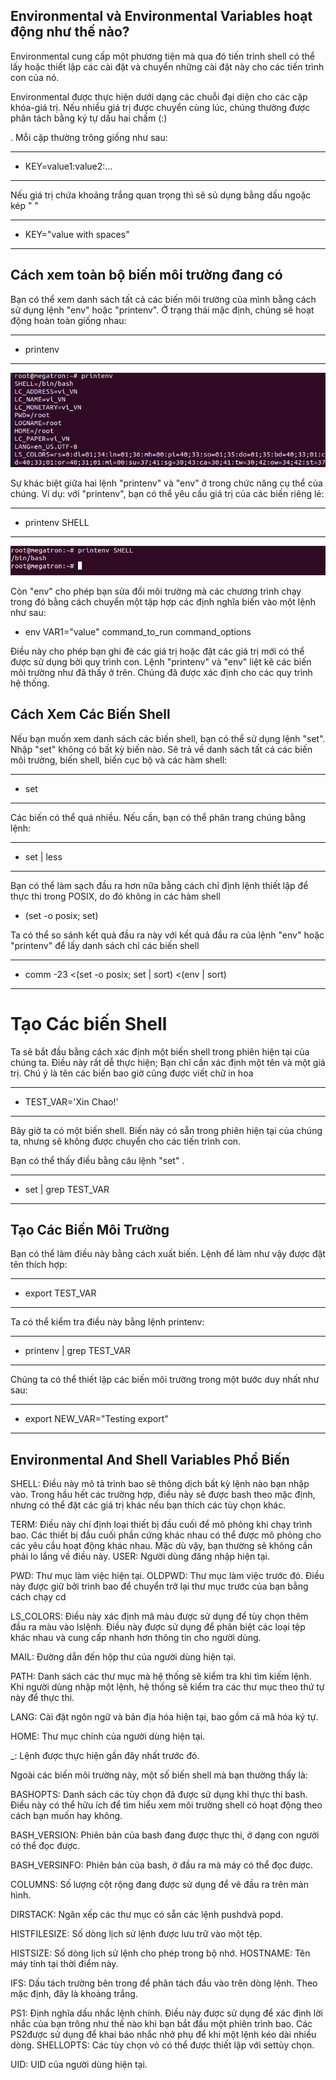 ## Environmental và Environmental Variables hoạt động như thế nào?


Environmental cung cấp một phương tiện mà qua đó tiến trình shell có thể lấy hoặc thiết lập các cài đặt và chuyển những cài đặt này cho các tiến trình con của nó.

Environmental được thực hiện dưới dạng các chuỗi đại diện cho các cặp khóa-giá trị. Nếu nhiều giá trị được chuyển cùng lúc, chúng thường được phân tách bằng ký tự dấu hai chấm (:)

. Mỗi cặp thường trông giống như sau:

---
- KEY=value1:value2:...
---

Nếu giá trị chứa khoảng trắng quan trọng thì sẽ sủ dụng bằng dấu ngoặc kép " "

---
- KEY="value with spaces"
---

## Cách xem toàn bộ biến môi trường đang có

Bạn có thể xem danh sách tất cả các biến môi trường của mình bằng cách sử dụng lệnh "env" hoặc "printenv". Ở trạng thái mặc định, chúng sẽ hoạt động hoàn toàn giống nhau:

---
- printenv
---

![Printenvimage](Image/printenvimage.png)


Sự khác biệt giữa hai lệnh "printenv" và "env" ở trong chức năng cụ thể của chúng. Ví dụ: với "printenv", bạn có thể yêu cầu giá trị của các biến riêng lẻ:

---
- printenv SHELL
---

![Printenvimage2](Image/printenvimage2.png)


Còn "env" cho phép bạn sửa đổi môi trường mà các chương trình chạy trong đó bằng cách chuyển một tập hợp các định nghĩa biến vào một lệnh như sau:

- env VAR1="value" command_to_run command_options

Điều này cho phép bạn ghi đè các giá trị hoặc đặt các giá trị mới có thể được sử dụng bởi quy trình con. Lệnh "printenv" và "env" liệt kê các biến môi trường như đã thấy ở trên. Chúng đã được xác định cho các quy trình hệ thống.

## Cách Xem Các Biến Shell

 Nếu bạn muốn xem danh sách các biến shell, bạn có thể sử dụng lệnh "set". Nhập "set" không có bất kỳ biến nào. Sẽ trả về danh sách tất cả các biến môi trường, biến shell, biến cục bộ và các hàm shell:

---
 - set
---

Các biến có thể quá nhiều. Nếu cần, bạn có thể phân trang chúng bằng lệnh:

---
- set | less
---

Bạn có thể làm sạch đầu ra hơn nữa bằng cách chỉ định lệnh thiết lập để thực thi trong POSIX, do đó không in các hàm shell

- (set -o posix; set)

 Ta có thể so sánh kết quả đầu ra này với kết quả đầu ra của lệnh "env" hoặc "printenv" để lấy danh sách chỉ các biến shell

---
- comm -23 <(set -o posix; set | sort) <(env | sort)
---

# Tạo Các biến Shell

 Ta sẽ bắt đầu bằng cách xác định một biến shell trong phiên hiện tại của chúng ta. Điều này rất dễ thực hiện; Bạn chỉ cần xác định một tên và một giá trị.
 Chú ý là tên các biến bao giờ cũng được viết chữ in hoa

---
- TEST_VAR='Xin Chao!'
---

Bây giờ ta có một biến shell. Biến này có sẵn trong phiên hiện tại của chúng ta, nhưng sẽ không được chuyển cho các tiến trình con.

Bạn có thể thấy điều bằng câu lệnh "set" .

---
- set | grep TEST_VAR
---

## Tạo Các Biến Môi Trường

Bạn có thể làm điều này bằng cách xuất biến. Lệnh để làm như vậy được đặt tên thích hợp:

---
- export TEST_VAR
---

Ta có thể kiểm tra điều này bằng lệnh printenv:

---
- printenv | grep TEST_VAR
---

Chúng ta có thể thiết lập các biến môi trường trong một bước duy nhất như sau:

---
- export NEW_VAR="Testing export"
---

## Environmental And Shell Variables Phổ Biến

SHELL:  Điều này mô tả trình bao sẽ thông dịch bất kỳ lệnh nào bạn nhập vào. Trong hầu hết các trường hợp, điều này sẽ được bash theo mặc định, nhưng có thể đặt các giá trị khác nếu bạn thích các tùy chọn khác.

TERM:  Điều này chỉ định loại thiết bị đầu cuối để mô phỏng khi chạy trình bao. Các thiết bị đầu cuối phần cứng khác nhau có thể được mô phỏng cho các yêu cầu hoạt động khác nhau. Mặc dù vậy, bạn thường sẽ không cần phải lo lắng về điều này.
USER: Người dùng đăng nhập hiện tại.

PWD:  Thư mục làm việc hiện tại.
OLDPWD: Thư mục làm việc trước đó. Điều này được giữ bởi trình bao để chuyển trở lại thư mục trước của bạn bằng cách chạy cd 


LS_COLORS:   Điều này xác định mã màu được sử dụng để tùy chọn thêm đầu ra màu vào lslệnh. Điều này được sử dụng để phân biệt các loại tệp khác nhau và cung cấp nhanh hơn thông tin cho người dùng.

MAIL: Đường dẫn đến hộp thư của người dùng hiện tại.

PATH: Danh sách các thư mục mà hệ thống sẽ kiểm tra khi tìm kiếm lệnh. Khi người dùng nhập một lệnh, hệ thống sẽ kiểm tra các thư mục theo thứ tự này để thực thi.

LANG: Cài đặt ngôn ngữ và bản địa hóa hiện tại, bao gồm cả mã hóa ký tự.

HOME: Thư mục chính của người dùng hiện tại.

_: Lệnh được thực hiện gần đây nhất trước đó.

Ngoài các biến môi trường này, một số biến shell mà bạn thường thấy là:

BASHOPTS: Danh sách các tùy chọn đã được sử dụng khi thực thi bash. Điều này có thể hữu ích để tìm hiểu xem môi trường shell có hoạt động theo cách bạn muốn hay không.

BASH_VERSION: Phiên bản của bash đang được thực thi, ở dạng con người có thể đọc được.

BASH_VERSINFO: Phiên bản của bash, ở đầu ra mà máy có thể đọc được.

COLUMNS: Số lượng cột rộng đang được sử dụng để vẽ đầu ra trên màn hình.

DIRSTACK: Ngăn xếp các thư mục có sẵn các lệnh pushdvà popd.

HISTFILESIZE: Số dòng lịch sử lệnh được lưu trữ vào một tệp.

HISTSIZE: Số dòng lịch sử lệnh cho phép trong bộ nhớ.
HOSTNAME: Tên máy tính tại thời điểm này.

IFS: Dấu tách trường bên trong để phân tách đầu vào trên dòng lệnh. Theo mặc định, đây là khoảng trắng.

PS1: Định nghĩa dấu nhắc lệnh chính. Điều này được sử dụng để xác định lời nhắc của bạn trông như thế nào khi bạn bắt đầu một phiên trình bao. Các PS2được sử dụng để khai báo nhắc nhở phụ để khi một lệnh kéo dài nhiều dòng.
SHELLOPTS: Các tùy chọn vỏ có thể được thiết lập với settùy chọn.

UID: UID của người dùng hiện tại.




